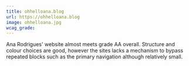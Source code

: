 ```yaml
---
title: ohhelloana.blog
url: https://ohhelloana.blog
image: ohhelloana.jpg
wcag_grade:
---
```


Ana Rodrigues' website almost meets grade AA overall. Structure and colour choices are good, however the sites lacks a mechanism to bypass repeated blocks such as the primary navigation although relatively small.
